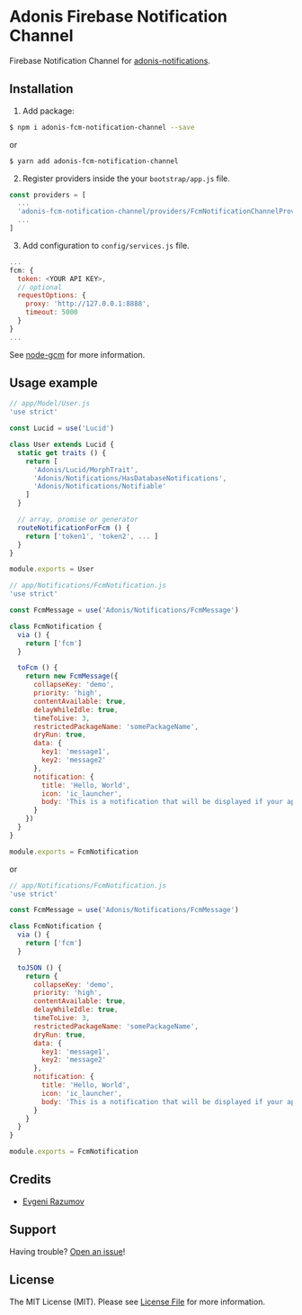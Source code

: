 # Adonis Firebase Notification Channel

Firebase Notification Channel for [adonis-notifications](https://github.com/enniel/adonis-notifications).

## Installation

1. Add package:

```bash
$ npm i adonis-fcm-notification-channel --save
```
or

```bash
$ yarn add adonis-fcm-notification-channel
```

2. Register providers inside the your `bootstrap/app.js` file.

```js
const providers = [
  ...
  'adonis-fcm-notification-channel/providers/FcmNotificationChannelProvider',
  ...
]
```
3. Add configuration to `config/services.js` file.

```js
...
fcm: {
  token: <YOUR API KEY>,
  // optional
  requestOptions: {
    proxy: 'http://127.0.0.1:8888',
    timeout: 5000
  }
}
...
```

See [node-gcm](https://github.com/ToothlessGear/node-gcm) for more information.

## Usage example

```js
// app/Model/User.js
'use strict'

const Lucid = use('Lucid')

class User extends Lucid {
  static get traits () {
    return [
      'Adonis/Lucid/MorphTrait',
      'Adonis/Notifications/HasDatabaseNotifications',
      'Adonis/Notifications/Notifiable'
    ]
  }

  // array, promise or generator
  routeNotificationForFcm () {
    return ['token1', 'token2', ... ]
  }
}

module.exports = User
```

```js
// app/Notifications/FcmNotification.js
'use strict'

const FcmMessage = use('Adonis/Notifications/FcmMessage')

class FcmNotification {
  via () {
    return ['fcm']
  }

  toFcm () {
    return new FcmMessage({
      collapseKey: 'demo',
      priority: 'high',
      contentAvailable: true,
      delayWhileIdle: true,
      timeToLive: 3,
      restrictedPackageName: 'somePackageName',
      dryRun: true,
      data: {
        key1: 'message1',
        key2: 'message2'
      },
      notification: {
        title: 'Hello, World',
        icon: 'ic_launcher',
        body: 'This is a notification that will be displayed if your app is in the background.'
      }
    })
  }
}

module.exports = FcmNotification
```

or

```js
// app/Notifications/FcmNotification.js
'use strict'

const FcmMessage = use('Adonis/Notifications/FcmMessage')

class FcmNotification {
  via () {
    return ['fcm']
  }

  toJSON () {
    return {
      collapseKey: 'demo',
      priority: 'high',
      contentAvailable: true,
      delayWhileIdle: true,
      timeToLive: 3,
      restrictedPackageName: 'somePackageName',
      dryRun: true,
      data: {
        key1: 'message1',
        key2: 'message2'
      },
      notification: {
        title: 'Hello, World',
        icon: 'ic_launcher',
        body: 'This is a notification that will be displayed if your app is in the background.'
      }
    }
  }
}

module.exports = FcmNotification
```

## Credits

- [Evgeni Razumov](https://github.com/enniel)

## Support

Having trouble? [Open an issue](https://github.com/enniel/adonis-fcm-notification-channel/issues/new)!

## License

The MIT License (MIT). Please see [License File](LICENSE.md) for more information.
